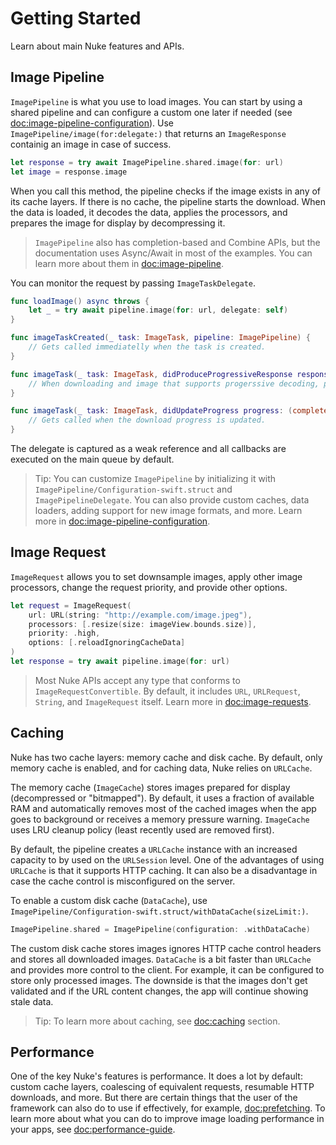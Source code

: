 # Getting Started

Learn about main Nuke features and APIs.

## Image Pipeline

``ImagePipeline`` is what you use to load images. You can start by using a shared pipeline and can configure a custom one later if needed (see <doc:image-pipeline-configuration>). Use ``ImagePipeline/image(for:delegate:)`` that returns an ``ImageResponse`` containig an image in case of success.

```swift
let response = try await ImagePipeline.shared.image(for: url)
let image = response.image
```

When you call this method, the pipeline checks if the image exists in any of its cache layers. If there is no cache, the pipeline starts the download. When the data is loaded, it decodes the data, applies the processors, and prepares the image for display by decompressing it.

> `ImagePipeline` also has completion-based and Combine APIs, but the documentation uses Async/Await in most of the examples. You can learn more about them in <doc:image-pipeline>.

You can monitor the request by passing ``ImageTaskDelegate``.

```swift
func loadImage() async throws {
    let _ = try await pipeline.image(for: url, delegate: self)
}

func imageTaskCreated(_ task: ImageTask, pipeline: ImagePipeline) {
    // Gets called immediatelly when the task is created.
}

func imageTask(_ task: ImageTask, didProduceProgressiveResponse response: ImageResponse, pipeline: ImagePipeline) {
    // When downloading and image that supports progerssive decoding, previews are delivered here.
}

func imageTask(_ task: ImageTask, didUpdateProgress progress: (completed: Int64, total: Int64), pipeline: ImagePipeline) {
    // Gets called when the download progress is updated.
}
```

The delegate is captured as a weak reference and all callbacks are executed on the main queue by default.

> Tip: You can customize ``ImagePipeline`` by initializing it with ``ImagePipeline/Configuration-swift.struct`` and ``ImagePipelineDelegate``. You can also provide custom caches, data loaders, adding support for new image formats, and more. Learn more in <doc:image-pipeline-configuration>.

## Image Request

``ImageRequest`` allows you to set downsample images, apply other image processors, change the request priority, and provide other options.

```swift
let request = ImageRequest(
    url: URL(string: "http://example.com/image.jpeg"),
    processors: [.resize(size: imageView.bounds.size)],
    priority: .high,
    options: [.reloadIgnoringCacheData]
)
let response = try await pipeline.image(for: url)
```

> Most Nuke APIs accept any type that conforms to ``ImageRequestConvertible``. By default, it includes `URL`, `URLRequest`, `String`, and ``ImageRequest`` itself. Learn more in <doc:image-requests>.

## Caching

Nuke has two cache layers: memory cache and disk cache. By default, only memory cache is enabled, and for caching data, Nuke relies on `URLCache`.

The memory cache (``ImageCache``) stores images prepared for display (decompressed or "bitmapped"). By default, it uses a fraction of available RAM and automatically removes most of the cached images when the app goes to background or receives a memory pressure warning. ``ImageCache`` uses LRU cleanup policy (least recently used are removed first).

By default, the pipeline creates a `URLCache` instance with an increased capacity to by used on the `URLSession` level. One of the advantages of using `URLCache` is that it supports HTTP caching. It can also be a disadvantage in case the cache control is misconfigured on the server.

To enable a custom disk cache (``DataCache``), use ``ImagePipeline/Configuration-swift.struct/withDataCache(sizeLimit:)``.

```swift
ImagePipeline.shared = ImagePipeline(configuration: .withDataCache)
```

The custom disk cache stores images ignores HTTP cache control headers and stores all downloaded images. ``DataCache`` is a bit faster than `URLCache` and provides more control to the client. For example, it can be configured to store only processed images. The downside is that the images don't get validated and if the URL content changes, the app will continue showing stale data.  

> Tip: To learn more about caching, see <doc:caching> section.

## Performance

One of the key Nuke's features is performance. It does a lot by default: custom cache layers, coalescing of equivalent requests, resumable HTTP downloads, and more. But there are certain things that the user of the framework can also do to use if effectively, for example, <doc:prefetching>. To learn more about what you can do to improve image loading performance in your apps, see <doc:performance-guide>.
